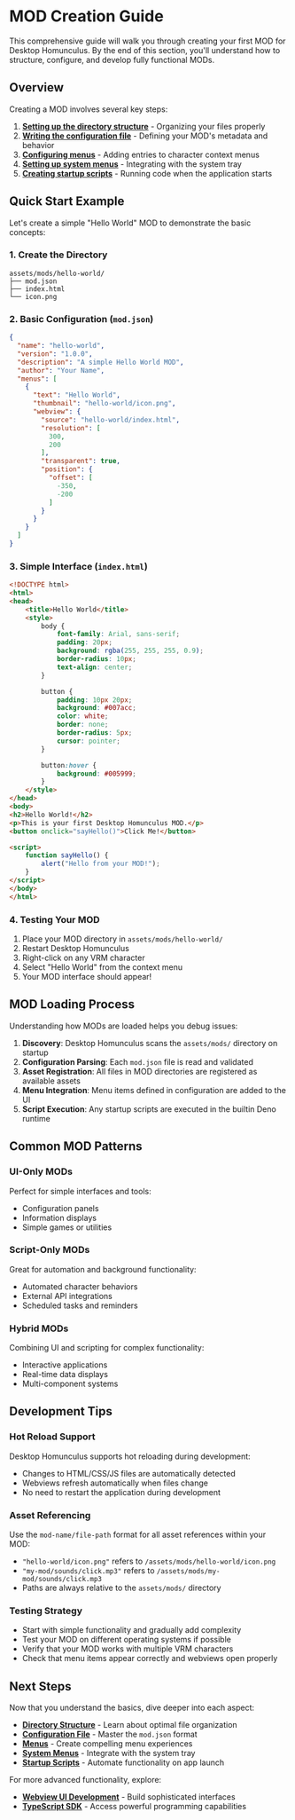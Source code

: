 # MOD Creation Guide

This comprehensive guide will walk you through creating your first MOD for Desktop Homunculus. By the end of this
section, you'll understand how to structure, configure, and develop fully functional MODs.

## Overview

Creating a MOD involves several key steps:

1. **[Setting up the directory structure](./directory-structure.md)** - Organizing your files properly
2. **[Writing the configuration file](./mod-json.md)** - Defining your MOD's metadata and behavior
3. **[Configuring menus](./menus.md)** - Adding entries to character context menus
4. **[Setting up system menus](./system-menus.md)** - Integrating with the system tray
5. **[Creating startup scripts](./startup-scripts.md)** - Running code when the application starts

## Quick Start Example

Let's create a simple "Hello World" MOD to demonstrate the basic concepts:

### 1. Create the Directory

```
assets/mods/hello-world/
├── mod.json
├── index.html
└── icon.png
```

### 2. Basic Configuration (`mod.json`)

```json
{
  "name": "hello-world",
  "version": "1.0.0",
  "description": "A simple Hello World MOD",
  "author": "Your Name",
  "menus": [
    {
      "text": "Hello World",
      "thumbnail": "hello-world/icon.png",
      "webview": {
        "source": "hello-world/index.html",
        "resolution": [
          300,
          200
        ],
        "transparent": true,
        "position": {
          "offset": [
            -350,
            -200
          ]
        }
      }
    }
  ]
}
```

### 3. Simple Interface (`index.html`)

```html
<!DOCTYPE html>
<html>
<head>
    <title>Hello World</title>
    <style>
        body {
            font-family: Arial, sans-serif;
            padding: 20px;
            background: rgba(255, 255, 255, 0.9);
            border-radius: 10px;
            text-align: center;
        }

        button {
            padding: 10px 20px;
            background: #007acc;
            color: white;
            border: none;
            border-radius: 5px;
            cursor: pointer;
        }

        button:hover {
            background: #005999;
        }
    </style>
</head>
<body>
<h2>Hello World!</h2>
<p>This is your first Desktop Homunculus MOD.</p>
<button onclick="sayHello()">Click Me!</button>

<script>
    function sayHello() {
        alert("Hello from your MOD!");
    }
</script>
</body>
</html>
```

### 4. Testing Your MOD

1. Place your MOD directory in `assets/mods/hello-world/`
2. Restart Desktop Homunculus
3. Right-click on any VRM character
4. Select "Hello World" from the context menu
5. Your MOD interface should appear!

## MOD Loading Process

Understanding how MODs are loaded helps you debug issues:

1. **Discovery**: Desktop Homunculus scans the `assets/mods/` directory on startup
2. **Configuration Parsing**: Each `mod.json` file is read and validated
3. **Asset Registration**: All files in MOD directories are registered as available assets
4. **Menu Integration**: Menu items defined in configuration are added to the UI
5. **Script Execution**: Any startup scripts are executed in the builtin Deno runtime

## Common MOD Patterns

### UI-Only MODs

Perfect for simple interfaces and tools:

- Configuration panels
- Information displays
- Simple games or utilities

### Script-Only MODs

Great for automation and background functionality:

- Automated character behaviors
- External API integrations
- Scheduled tasks and reminders

### Hybrid MODs

Combining UI and scripting for complex functionality:

- Interactive applications
- Real-time data displays
- Multi-component systems

## Development Tips

### Hot Reload Support

Desktop Homunculus supports hot reloading during development:

- Changes to HTML/CSS/JS files are automatically detected
- Webviews refresh automatically when files change
- No need to restart the application during development

### Asset Referencing

Use the `mod-name/file-path` format for all asset references within your MOD:

- `"hello-world/icon.png"` refers to `/assets/mods/hello-world/icon.png`
- `"my-mod/sounds/click.mp3"` refers to `/assets/mods/my-mod/sounds/click.mp3`
- Paths are always relative to the `assets/mods/` directory

### Testing Strategy

- Start with simple functionality and gradually add complexity
- Test your MOD on different operating systems if possible
- Verify that your MOD works with multiple VRM characters
- Check that menu items appear correctly and webviews open properly

## Next Steps

Now that you understand the basics, dive deeper into each aspect:

- **[Directory Structure](./directory-structure.md)** - Learn about optimal file organization
- **[Configuration File](./mod-json.md)** - Master the `mod.json` format
- **[Menus](./menus.md)** - Create compelling menu experiences
- **[System Menus](./system-menus.md)** - Integrate with the system tray
- **[Startup Scripts](./startup-scripts.md)** - Automate functionality on app launch

For more advanced functionality, explore:

- **[Webview UI Development](../webview-ui/index.md)** - Build sophisticated interfaces
- **[TypeScript SDK](../sdk/index.md)** - Access powerful programming capabilities